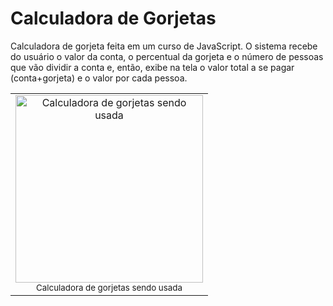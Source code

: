 # Calculadora de Gorjetas
Calculadora de gorjeta feita em um curso de JavaScript. O sistema recebe do usuário o valor da conta, o percentual da gorjeta e o número de pessoas que vão dividir a conta e, então, exibe na tela o valor total a se pagar (conta+gorjeta) e o valor por cada pessoa.
<table align="center">
  <tr>
    <td align="center">
      <img src="./readme-image.png" alt="Calculadora de gorjetas sendo usada" width="300px"><br>
      <sub>Calculadora de gorjetas sendo usada</sub>
    </td>
  </tr>
</table>

